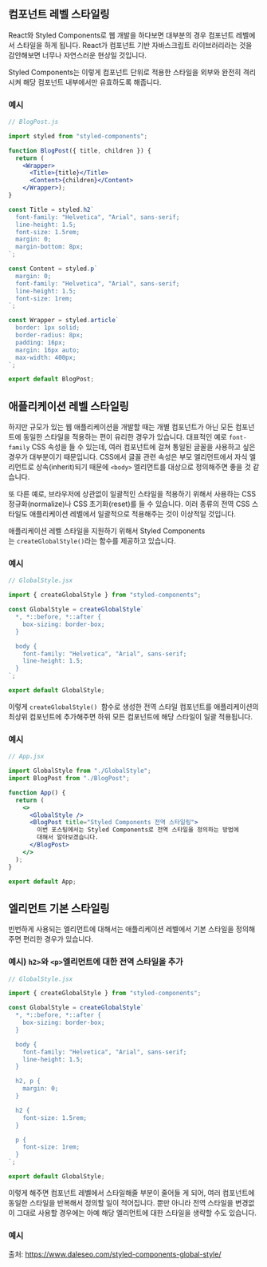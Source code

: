 ## 컴포넌트 레벨 스타일링

React와 Styled Components로 웹 개발을 하다보면 대부분의 경우 컴포넌트 레벨에서 스타일을 하게 됩니다. React가 컴포넌트 기반 자바스크립트 라이브러리라는 것을 감안해보면 너무나 자연스러운 현상일 것입니다.

Styled Components는 이렇게 컴포넌트 단위로 적용한 스타일을 외부와 완전히 격리시켜 해당 컴포넌트 내부에서만 유효하도록 해줍니다.

### 예시

```jsx
// BlogPost.js

import styled from "styled-components";

function BlogPost({ title, children }) {
  return (
    <Wrapper>
      <Title>{title}</Title>
      <Content>{children}</Content>
    </Wrapper>);
}

const Title = styled.h2`
  font-family: "Helvetica", "Arial", sans-serif;
  line-height: 1.5;
  font-size: 1.5rem;
  margin: 0;
  margin-bottom: 8px;
`;

const Content = styled.p`
  margin: 0;
  font-family: "Helvetica", "Arial", sans-serif;
  line-height: 1.5;
  font-size: 1rem;
`;

const Wrapper = styled.article`
  border: 1px solid;
  border-radius: 8px;
  padding: 16px;
  margin: 16px auto;
  max-width: 400px;
`;

export default BlogPost;
```

## 애플리케이션 레벨 스타일링

하지만 규모가 있는 웹 애플리케이션을 개발할 때는 개별 컴포넌트가 아닌 모든 컴포넌트에 동일한 스타일을 적용하는 편이 유리한 경우가 있습니다. 대표적인 예로 `font-family` CSS 속성을 들 수 있는데, 여러 컴포넌트에 걸쳐 통일된 글꼴을 사용하고 싶은 경우가 대부분이기 때문입니다. CSS에서 글꼴 관련 속성은 부모 엘리먼트에서 자식 엘리먼트로 상속(inherit)되기 때문에 `<body>` 엘리먼트를 대상으로 정의해주면 좋을 것 같습니다.

또 다른 예로, 브라우저에 상관없이 일괄적인 스타일을 적용하기 위해서 사용하는 CSS 정규화(normalize)나 CSS 초기화(reset)를 들 수 있습니다. 이러 종류의 전역 CSS 스타일도 애플리케이션 레벨에서 일괄적으로 적용해주는 것이 이상적일 것입니다.

애플리케이션 레벨 스타일을 지원하기 위해서 Styled Components는 `createGlobalStyle()`라는 함수를 제공하고 있습니다.

### 예시

```jsx
// GlobalStyle.jsx

import { createGlobalStyle } from "styled-components";

const GlobalStyle = createGlobalStyle`
  *, *::before, *::after {
    box-sizing: border-box;
  }

  body {
    font-family: "Helvetica", "Arial", sans-serif;
    line-height: 1.5;
  }
`;

export default GlobalStyle;
```

이렇게 `createGlobalStyle()`
 함수로 생성한 전역 스타일 컴포넌트를 애플리케이션의 최상위 컴포넌트에 추가해주면 하위 모든 컴포넌트에 해당 스타일이 일괄 적용됩니다.

### 예시

```jsx
// App.jsx

import GlobalStyle from "./GlobalStyle";
import BlogPost from "./BlogPost";

function App() {
  return (
    <>
      <GlobalStyle />
      <BlogPost title="Styled Components 전역 스타일링">
        이번 포스팅에서는 Styled Components로 전역 스타일을 정의하는 방법에
        대해서 알아보겠습니다.
      </BlogPost>
    </>
  );
}

export default App;
```

## 엘리먼트 기본 스타일링

빈번하게 사용되는 엘리먼트에 대해서는 애플리케이션 레벨에서 기본 스타일을 정의해주면 편리한 경우가 있습니다.

### 예시) `h2>`와 `<p>`엘리먼트에 대한 전역 스타일을 추가

```jsx
// GlobalStyle.jsx

import { createGlobalStyle } from "styled-components";

const GlobalStyle = createGlobalStyle`
  *, *::before, *::after {
    box-sizing: border-box;
  }

  body {
    font-family: "Helvetica", "Arial", sans-serif;
    line-height: 1.5;
  }

  h2, p {
    margin: 0;
  }

  h2 {
    font-size: 1.5rem;
  }

  p {
    font-size: 1rem;
  }
`;

export default GlobalStyle;
```

이렇게 해주면 컴포넌트 레벨에서 스타일해줄 부분이 줄어들 게 되어, 여러 컴포넌트에 동일한 스타일을 반복해서 정의할 일이 적어집니다. 뿐만 아니라 전역 스타일을 변경없이 그대로 사용할 경우에는 아예 해당 엘리먼트에 대한 스타일을 생략할 수도 있습니다.

### 예시

출처: https://www.daleseo.com/styled-components-global-style/
